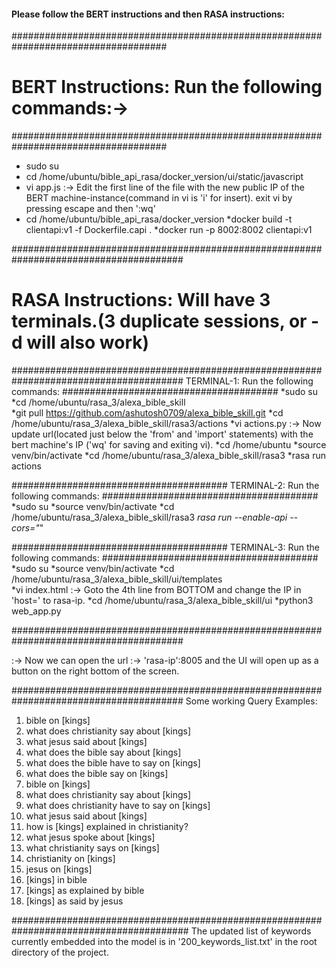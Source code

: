 #### Please follow the BERT instructions and then RASA instructions:


####################################################################################
# BERT Instructions: Run the following commands:->
####################################################################################
* sudo su  
* cd /home/ubuntu/bible_api_rasa/docker_version/ui/static/javascript
* vi app.js :-> Edit the first line of the file with the new public IP of the BERT machine-instance(command in vi is 'i' for insert).               exit vi by pressing escape and then ':wq' 
* cd /home/ubuntu/bible_api_rasa/docker_version
*docker build -t clientapi:v1 -f Dockerfile.capi .
*docker run -p 8002:8002 clientapi:v1



#######################################################################################
# RASA Instructions: Will have 3 terminals.(3 duplicate sessions, or -d will also work)
#######################################################################################
TERMINAL-1: Run the following commands:
#######################################
*sudo su
*cd /home/ubuntu/rasa_3/alexa_bible_skill  
*git pull  https://github.com/ashutosh0709/alexa_bible_skill.git
*cd /home/ubuntu/rasa_3/alexa_bible_skill/rasa3/actions
*vi actions.py  :-> Now update url(located just below the 'from' and 'import' statements) with the bert machine's IP ('wq' for saving                    and exiting vi).
*cd /home/ubuntu 
*source venv/bin/activate
*cd /home/ubuntu/rasa_3/alexa_bible_skill/rasa3 
*rasa run actions


#######################################
TERMINAL-2: Run the following commands:
#######################################
*sudo su
*source venv/bin/activate
*cd /home/ubuntu/rasa_3/alexa_bible_skill/rasa3 
*rasa run --enable-api --cors="*" 


#######################################
TERMINAL-3: Run the following commands:
#######################################
*sudo su
*source venv/bin/activate
*cd /home/ubuntu/rasa_3/alexa_bible_skill/ui/templates  
*vi index.html  :-> Goto the 4th line from BOTTOM and change the IP in 'host=' to rasa-ip.
*cd /home/ubuntu/rasa_3/alexa_bible_skill/ui 
*python3 web_app.py


#######################################################################################

:-> Now we can open the url :-> 'rasa-ip':8005 and the UI will open up as a button on the right bottom of the screen.

#######################################################################################
Some working Query Examples: 

01. bible on [kings]
02. what does christianity say about [kings]
03. what jesus said about [kings]
04. what does the bible say about [kings]
05. what does the bible have to say on [kings]
06. what does the bible say on [kings]
07. bible on [kings]
08. what does christianity say about [kings]
09. what does christianity have to say on [kings]
10. what jesus said about [kings]
11. how is [kings] explained in christianity?
12. what jesus spoke about [kings]
13. what christianity says on [kings]
14. christianity on [kings]
15. jesus on [kings]
16. [kings] in bible
17. [kings] as explained by bible
18. [kings] as said by jesus

########################################################################################
The updated list of keywords currently embedded into the model is in '200_keywords_list.txt' in the root directory of the project.
